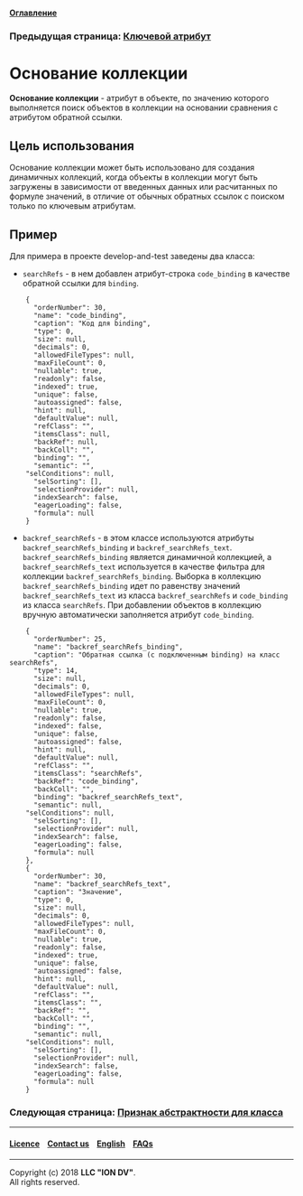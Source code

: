 #### [Оглавление](/docs/ru/index.md)

### Предыдущая страница: [Ключевой атрибут](/docs/ru/2_system_description/metadata_structure/meta_class/key.md)

# Основание коллекции

**Основание коллекции** - атрибут в объекте, по значению которого выполняется поиск объектов в коллекции на основании сравнения с атрибутом обратной ссылки.

## Цель использования

Основание коллекции может быть использовано для создания динамичных коллекций, когда объекты в коллекции могут быть загружены в зависимости от введенных данных или расчитанных по формуле значений, в отличие от обычных обратных ссылок с поиском только по ключевым атрибутам.

## Пример

Для примера в проекте develop-and-test заведены два класса:

- `searchRefs` - в нем добавлен атрибут-строка `code_binding` в качестве обратной ссылки для `binding`.
```
    {
      "orderNumber": 30,
      "name": "code_binding",
      "caption": "Код для binding",
      "type": 0,
      "size": null,
      "decimals": 0,
      "allowedFileTypes": null,
      "maxFileCount": 0,
      "nullable": true,
      "readonly": false,
      "indexed": true,
      "unique": false,
      "autoassigned": false,
      "hint": null,
      "defaultValue": null,
      "refClass": "",
      "itemsClass": null,
      "backRef": null,
      "backColl": "",
      "binding": "",
      "semantic": "",
    "selConditions": null,
      "selSorting": [],
      "selectionProvider": null,
      "indexSearch": false,
      "eagerLoading": false,
      "formula": null
    }
```


- `backref_searchRefs` - в этом классе используются атрибуты `backref_searchRefs_binding` и `backref_searchRefs_text`. `backref_searchRefs_binding` является динамичной коллекцией, а `backref_searchRefs_text` используется в качестве фильтра для коллекции `backref_searchRefs_binding`. Выборка в коллекцию `backref_searchRefs_binding` идет по равенству значений `backref_searchRefs_text` из класса `backref_searchRefs` и `code_binding` из класса `searchRefs`. При добавлении объектов в коллекцию вручную автоматически заполняется атрибут `code_binding`.

```
    {
      "orderNumber": 25,
      "name": "backref_searchRefs_binding",
      "caption": "Обратная ссылка (с подключенным binding) на класс searchRefs",
      "type": 14,
      "size": null,
      "decimals": 0,
      "allowedFileTypes": null,
      "maxFileCount": 0,
      "nullable": true,
      "readonly": false,
      "indexed": false,
      "unique": false,
      "autoassigned": false,
      "hint": null,
      "defaultValue": null,
      "refClass": "",
      "itemsClass": "searchRefs",
      "backRef": "code_binding",
      "backColl": "",
      "binding": "backref_searchRefs_text",
      "semantic": null,
    "selConditions": null,
      "selSorting": [],
      "selectionProvider": null,
      "indexSearch": false,
      "eagerLoading": false,
      "formula": null
    },
    {
      "orderNumber": 30,
      "name": "backref_searchRefs_text",
      "caption": "Значение",
      "type": 0,
      "size": null,
      "decimals": 0,
      "allowedFileTypes": null,
      "maxFileCount": 0,
      "nullable": true,
      "readonly": false,
      "indexed": true,
      "unique": false,
      "autoassigned": false,
      "hint": null,
      "defaultValue": null,
      "refClass": "",
      "itemsClass": "",
      "backRef": "",
      "backColl": "",
      "binding": "",
      "semantic": null,
    "selConditions": null,
      "selSorting": [],
      "selectionProvider": null,
      "indexSearch": false,
      "eagerLoading": false,
      "formula": null
    }
```


### Следующая страница: [Признак абстрактности для класса](/docs/ru/2_system_description/metadata_structure/meta_class/abstract.md)
--------------------------------------------------------------------------  


 #### [Licence](/LICENCE.md) &ensp;  [Contact us](https://iondv.ru/index.html) &ensp;  [English](/docs/en/2_system_descriptionmetadata_structure/meta_class/binding.md) &ensp; [FAQs](/faqs.md)  <div><img src="https://mc.iondv.com/watch/local/docs/framework" style="position:absolute; left:-9999px;" height=1 width=1 alt="iondv metrics"></div>         



--------------------------------------------------------------------------  


Copyright (c) 2018 **LLC "ION DV"**.  
All rights reserved.  